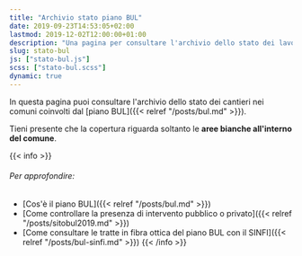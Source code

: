 ```yaml
---
title: "Archivio stato piano BUL"
date: 2019-09-23T14:53:05+02:00
lastmod: 2019-12-02T12:00:00+01:00
description: "Una pagina per consultare l'archivio dello stato dei lavori del piano nazionale banda ultralarga, comune per comune"
slug: stato-bul
js: ["stato-bul.js"]
scss: ["stato-bul.scss"]
dynamic: true
---
```


In questa pagina puoi consultare l'archivio dello stato dei cantieri nei comuni coinvolti dal [piano BUL]({{< relref "/posts/bul.md" >}}).

Tieni presente che la copertura riguarda soltanto le **aree bianche all'interno del comune**.

{{< info >}}
###### Per approfondire:

- [Cos'è il piano BUL]({{< relref "/posts/bul.md" >}})
- [Come controllare la presenza di intervento pubblico o privato]({{< relref "/posts/sitobul2019.md" >}})
- [Come consultare le tratte in fibra ottica del piano BUL con il SINFI]({{< relref "/posts/bul-sinfi.md" >}})
{{< /info >}}

<div id="statobul"></div>
